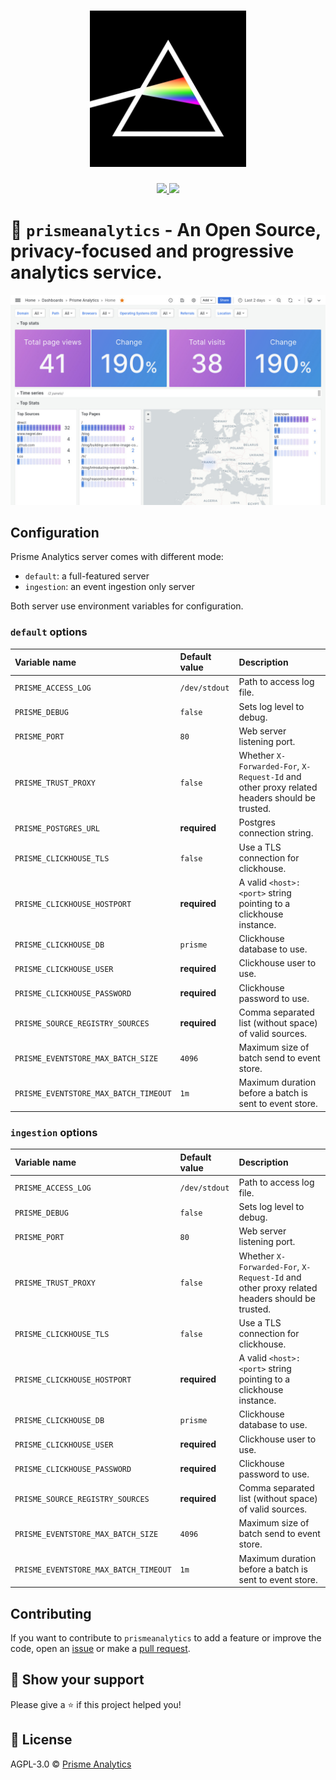 <h1 align="center">
    <img height="250" src="./.github/images/logo.jpg">
</h1>

<p align="center">
    <a href="https://goreportcard.com/report/github.com/prismelabs/analytics">
        <img src="https://goreportcard.com/badge/github.com/prismelabs/analytics">
    </a>
    <a href="https://github.com/prismelabs/analytics/raw/master/LICENSE">
        <img src="https://img.shields.io/github/license/prismelabs/analytics">
    </a>
</p>

# :gem: `prismeanalytics` - An Open Source, privacy-focused and progressive analytics service.

![grafana dashboard](.github/images/builtin-dashboard.jpg)

## Configuration

Prisme Analytics server comes with different mode:
* `default`: a full-featured server
* `ingestion`: an event ingestion only server

Both server use environment variables for configuration.

### `default` options

| Variable name | Default value | Description |
|:------------- | :------------ | :---------- |
| `PRISME_ACCESS_LOG`| `/dev/stdout` | Path to access log file. |
| `PRISME_DEBUG`| `false`       | Sets log level to debug. |
| `PRISME_PORT`| `80`           | Web server listening port. |
| `PRISME_TRUST_PROXY`| `false` | Whether `X-Forwarded-For`, `X-Request-Id` and other proxy related headers should be trusted. |
| `PRISME_POSTGRES_URL`| **required** | Postgres connection string. |
| `PRISME_CLICKHOUSE_TLS`| `false` | Use a TLS connection for clickhouse. |
| `PRISME_CLICKHOUSE_HOSTPORT`| **required** | A valid `<host>:<port>` string pointing to a clickhouse instance. |
| `PRISME_CLICKHOUSE_DB`| `prisme` | Clickhouse database to use. |
| `PRISME_CLICKHOUSE_USER`| **required** | Clickhouse user to use. |
| `PRISME_CLICKHOUSE_PASSWORD`| **required** | Clickhouse password to use. |
| `PRISME_SOURCE_REGISTRY_SOURCES`| **required** | Comma separated list (without space) of valid sources. |
| `PRISME_EVENTSTORE_MAX_BATCH_SIZE`| `4096` | Maximum size of batch send to event store. |
| `PRISME_EVENTSTORE_MAX_BATCH_TIMEOUT`| `1m` | Maximum duration before a batch is sent to event store. |

### `ingestion` options

| Variable name | Default value | Description |
|:------------- | :------------ | :---------- |
| `PRISME_ACCESS_LOG`| `/dev/stdout` | Path to access log file. |
| `PRISME_DEBUG`| `false`       | Sets log level to debug. |
| `PRISME_PORT`| `80`           | Web server listening port. |
| `PRISME_TRUST_PROXY`| `false` | Whether `X-Forwarded-For`, `X-Request-Id` and other proxy related headers should be trusted. |
| `PRISME_CLICKHOUSE_TLS`| `false` | Use a TLS connection for clickhouse. |
| `PRISME_CLICKHOUSE_HOSTPORT`| **required** | A valid `<host>:<port>` string pointing to a clickhouse instance. |
| `PRISME_CLICKHOUSE_DB`| `prisme` | Clickhouse database to use. |
| `PRISME_CLICKHOUSE_USER`| **required** | Clickhouse user to use. |
| `PRISME_CLICKHOUSE_PASSWORD`| **required** | Clickhouse password to use. |
| `PRISME_SOURCE_REGISTRY_SOURCES`| **required** | Comma separated list (without space) of valid sources. |
| `PRISME_EVENTSTORE_MAX_BATCH_SIZE`| `4096` | Maximum size of batch send to event store. |
| `PRISME_EVENTSTORE_MAX_BATCH_TIMEOUT`| `1m` | Maximum duration before a batch is sent to event store. |

## Contributing

If you want to contribute to `prismeanalytics` to add a feature or improve the
code, open an [issue](https://github.com/prismelabs/analytics/issues)
or make a [pull request](https://github.com/prismelabs/analytics/pulls).

## :stars: Show your support

Please give a :star: if this project helped you!

## :scroll: License

AGPL-3.0 © [Prisme Analytics](https://www.prismeanalytics.com/)
